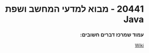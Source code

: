 <div dir="rtl">

# 20441 - מבוא למדעי המחשב ושפת Java

### עמוד שמרכז דברים חשובים:
<a href="https://github.com/BuStRaMa/OpenU-IntroToJava/wiki"> Wiki </a>

</div>
